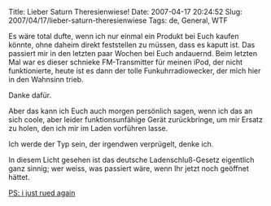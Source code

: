 Title: Lieber Saturn Theresienwiese!
Date: 2007-04-17 20:24:52
Slug: 2007/04/17/lieber-saturn-theresienwiese
Tags: de, General, WTF


Es wäre total dufte, wenn ich nur einmal ein Produkt bei Euch kaufen könnte,
ohne daheim direkt feststellen zu müssen, dass es kaputt ist. Das passiert mir
in den letzten paar Wochen bei Euch andauernd. Beim letzten Mal war es dieser
schnieke FM-Transmitter für meinen iPod, der nicht funktionierte, heute ist es
dann der tolle Funkuhrradiowecker, der mich hier in den Wahnsinn trieb.

Danke dafür.

Aber das kann ich Euch auch morgen persönlich sagen, wenn ich das an sich
coole, aber leider funktionsunfähige Gerät zurückbringe, um mir Ersatz zu
holen, den ich mir im Laden vorführen lasse.

Ich werde der Typ sein, der irgendwen verprügelt, denke ich.

In diesem Licht gesehen ist das deutsche Ladenschluß-Gesetz eigentlich ganz
sinnig; wer weiss, was passiert wäre, wenn Ihr jetzt noch geöffnet hättet.

[PS: i just rued again][1]

   [1]: http://www.penny-arcade.com/comic/2000/12/29
